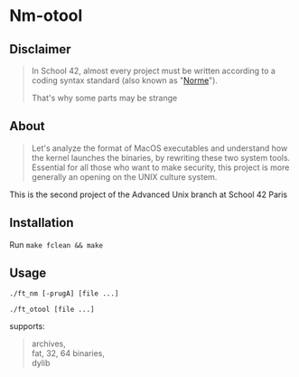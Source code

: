 # Nm-otool

Disclaimer
----------
> In School 42, almost every project must be written according to a coding syntax standard (also known as "[Norme](./docs/norme.fr.pdf)").
>
> That's why some parts may be strange

About
-----
> Let's analyze the format of MacOS executables and understand how the kernel launches the binaries, by rewriting these two system tools. Essential for all those who want to make security, this project is more generally an opening on the UNIX culture system.

This is the second project of the Advanced Unix branch at School 42 Paris

Installation
------------
Run `make fclean && make`

Usage
-----
`./ft_nm [-prugA] [file ...]`

`./ft_otool [file ...]`

supports:
> archives,  
> fat, 32, 64 binaries,   
> dylib
